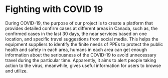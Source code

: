 # Fighting with COVID 19

During COVID-19, the purpose of our project is to create a platform that provides detailed confirm cases at different areas in Canada, such as, the confirmed cases in the last 30 days, the near services based on one location, and specific travel suggestions from social media. This helps the equipment suppliers to identify the finite needs of PPEs to protect the public health and safety in each area, humans in each area can get enough information about the seriousness of the COVID-19 to avoid unnecessary travel during the particular time. Apparently, it aims to alert people taking action to the virus, meanwhile, gives useful information for users to browse and utilize.  
